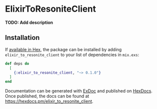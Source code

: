 # ElixirToResoniteClient

**TODO: Add description**

## Installation

If [available in Hex](https://hex.pm/docs/publish), the package can be installed
by adding `elixir_to_resonite_client` to your list of dependencies in `mix.exs`:

```elixir
def deps do
  [
    {:elixir_to_resonite_client, "~> 0.1.0"}
  ]
end
```

Documentation can be generated with [ExDoc](https://github.com/elixir-lang/ex_doc)
and published on [HexDocs](https://hexdocs.pm). Once published, the docs can
be found at <https://hexdocs.pm/elixir_to_resonite_client>.

